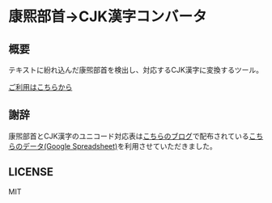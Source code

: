# 康煕部首→CJK漢字コンバータ

## 概要

テキストに紛れ込んだ康煕部首を検出し、対応するCJK漢字に変換するツール。

[ご利用はこちらから](https://kaityo256.github.io/radical_cjk_convert/)

## 謝辞

康煕部首とCJK漢字のユニコード対応表は[こちらのブログ](https://imabari.hateblo.jp/entry/2020/08/03/220407)で配布されている[こちらのデータ(Google Spreadsheet)](https://docs.google.com/spreadsheets/d/1rKTSCyWkeMEJ-tp9Fr95UjH-NL-xliVX-gu69-WnX3c/edit?usp=sharing)を利用させていただきました。

## LICENSE

MIT
